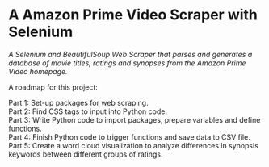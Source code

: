# A Amazon Prime Video Scraper with Selenium

*A Selenium and BeautifulSoup Web Scraper that parses and generates a database of movie titles, ratings and synopses from the Amazon Prime Video homepage.*

A roadmap for this project:

Part 1: Set-up packages for web scraping.<br/>
Part 2: Find CSS tags to input into Python code.<br/>
Part 3: Write Python code to import packages, prepare variables and define functions.<br/>
Part 4: Finish Python code to trigger functions and save data to CSV file.<br/>
Part 5: Create a word cloud visualization to analyze differences in synopsis keywords between different groups of ratings.<br/>
